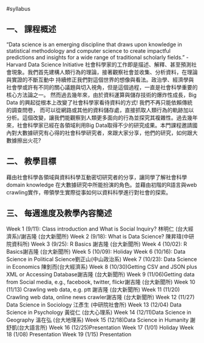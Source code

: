 #syllabus
## 一、	課程概述 
“Data science is an emerging discipline that draws upon knowledge in statistical methodology and computer science to create impactful predictions and insights for a wide range of traditional scholarly fields.” 
-Harvard Data Science Initiative 
社會科學家的工作即是描述、解釋、甚至預測社會現象。我們首先建構人類行為的理論，接著觀察社會並收集、分析資料，在理論與實證的不斷互動中 持續修正我們對這個世界的想像與看法。政治學、經濟學與社會學或許有不同的關心議題與切入視角，但是這個過程，一直是社會科學重要的核心方法論之一。 
然而過去幾年來，由於資料運算與儲存技術的爆炸性成長，Big Data 的興起從根本上改變了社會科學家看待資料的方式! 我們不再只能依賴傳統的調查問卷， 而可以從網路或其他的資料儲存處，直接抓取人類行為的軌跡加以分析。這個改變，讓我們能觀察到人類更多面向的行為並探究其複雜性。過去幾年來，社會科學家已經在各領域利用Big Data取得不少的研究成果。本門課程邀請國內對大數據研究有心得的社會科學研究者，來跟大家分享，他們的研究，如何跟大數據擦出火花? 

## 二、	教學目標 

藉由社會科學各領域與資料科學互動密切研究者的分享，讓同學了解社會科學domain knowledge 在大數據研究中所能扮演的角色。並藉由初階的R語言與web crawling實作，帶領學生實際從事如何以資料科學進行對社會的探索。 

## 三、	每週進度及教學內容簡述 
Week 1 (9/11): Class introduction and What is Social Inquiry? 林明仁 (台大經濟系)/謝吉隆 (台大新聞所) 
Week 2 (9/18): What is Data Science? 陳昇瑋(中研院資科所) 
Week 3 (9/25): R Basics 謝吉隆 (台大新聞所) 
Week 4 (10/02): R Basics謝吉隆 (台大新聞所) 
Week 5 (10/09): Holiday 
Week 6 (10/16): Data Science in Political Science劉正山(中山政治系) 
Week 7 (10/23): Data Science in Economics 陳釗而(台大經濟系) 
Week 8 (10/30)Getting CSV and JSON plus XML or Accessing Database謝吉隆 (台大新聞所) 
Week 9 (11/06)Getting data from Social media, e.g., facebook, twitter, flickr謝吉隆 (台大新聞所) 
Week 10 (11/13) Crawling web data, e.g. ptt 謝吉隆 (台大新聞所) 
Week 11 (11/20) Crawling web data, online news crawler謝吉隆 (台大新聞所) 
Week 12 (11/27) Data Science in Sociology 江彥生 (中研院社會所) 
Week 13 (12/04) Data Science in Psychology 黃從仁 (台大心理系) 
Week 14 (12/11)Data Science in Geography 溫在弘 (台大地理系) 
Week 15 (12/18)Data Science in Humanity 謝舒凱(台大語言所) 
Week 16 (12/25)Presentation 
Week 17 (1/01) Holiday 
Week 18 (1/08) Presentation 
Week 19 (1/15) Presentation 
